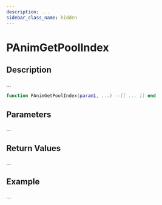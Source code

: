 ```yaml
---
description: ...
sidebar_class_name: hidden
---
```


# PAnimGetPoolIndex

## Description

...

```lua
function PAnimGetPoolIndex(param1, ...) --[[ ... ]] end
```

## Parameters

...

## Return Values

...

## Example

...

